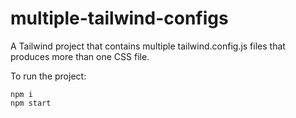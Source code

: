 # multiple-tailwind-configs
A Tailwind project that contains multiple tailwind.config.js files that produces more than one CSS file.

To run the project:

```
npm i
npm start
```
